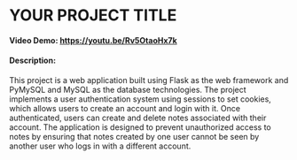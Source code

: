 # YOUR PROJECT TITLE
#### Video Demo:  https://youtu.be/Rv5OtaoHx7k
#### Description:
This  project is a web application built using Flask as the web framework and PyMySQL and MySQL as the database technologies. The project implements a user authentication system using sessions to set cookies, which allows users to create an account and login with it. Once authenticated, users can create and delete notes associated with their account. The application is designed to prevent unauthorized access to notes by ensuring that notes created by one user cannot be seen by another user who logs in with a different account.